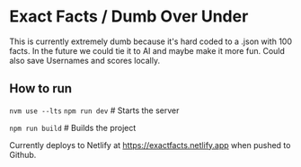# Exact Facts / Dumb Over Under

This is currently extremely dumb because it's hard coded to a .json with 100 facts. In the future we could tie it to AI and maybe make it more fun. Could also save Usernames and scores locally.

## How to run

`nvm use --lts`
`npm run dev` # Starts the server

`npm run build` # Builds the project

Currently deploys to Netlify at https://exactfacts.netlify.app when pushed to Github.

